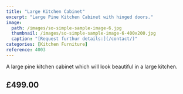```yaml
---
title: "Large Kitchen Cabinet"
excerpt: "Large Pine Kitchen Cabinet with hinged doors."
image:
  path: /images/so-simple-sample-image-6.jpg
  thumbnail: /images/so-simple-sample-image-6-400x200.jpg
  caption: "[Request furthur details:](/contact/)"
categories: [Kitchen Furniture]
reference: 4003
---
```


A large pine kitchen cabinet which will look beautiful in a large kitchen.

## £499.00


